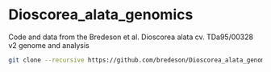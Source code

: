 # Dioscorea_alata_genomics
Code and data from the Bredeson et al. Dioscorea alata cv. TDa95/00328 v2 genome and analysis

```bash
git clone --recursive https://github.com/bredeson/Dioscorea_alata_genomics.git

```


